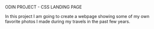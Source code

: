 ODIN PROJECT - CSS LANDING PAGE

In this project I am going to create a webpage showing some of my own favorite photos I made during my travels in the past few years.